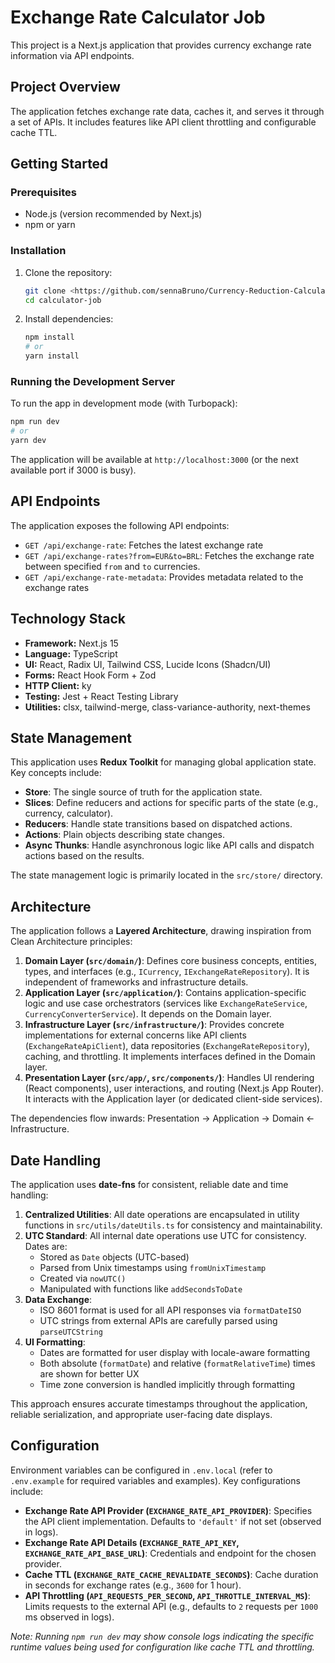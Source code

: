 # Exchange Rate Calculator Job

This project is a Next.js application that provides currency exchange rate information via API endpoints.

## Project Overview

The application fetches exchange rate data, caches it, and serves it through a set of APIs. It includes features like API client throttling and configurable cache TTL.

## Getting Started

### Prerequisites

- Node.js (version recommended by Next.js)
- npm or yarn

### Installation

1.  Clone the repository:
    ```bash
    git clone <https://github.com/sennaBruno/Currency-Reduction-Calculator>
    cd calculator-job
    ```
2.  Install dependencies:
    ```bash
    npm install
    # or
    yarn install
    ```

### Running the Development Server

To run the app in development mode (with Turbopack):

```bash
npm run dev
# or
yarn dev
```

The application will be available at `http://localhost:3000` (or the next available port if 3000 is busy).

## API Endpoints

The application exposes the following API endpoints:

-   `GET /api/exchange-rate`: Fetches the latest exchange rate 
-   `GET /api/exchange-rates?from=EUR&to=BRL`: Fetches the exchange rate between specified `from` and `to` currencies.
-   `GET /api/exchange-rate-metadata`: Provides metadata related to the exchange rates 

## Technology Stack

-   **Framework:** Next.js 15
-   **Language:** TypeScript
-   **UI:** React, Radix UI, Tailwind CSS, Lucide Icons (Shadcn/UI)
-   **Forms:** React Hook Form + Zod
-   **HTTP Client:** ky
-   **Testing:** Jest + React Testing Library
-   **Utilities:** clsx, tailwind-merge, class-variance-authority, next-themes


## State Management

This application uses **Redux Toolkit** for managing global application state. Key concepts include:

-   **Store**: The single source of truth for the application state.
-   **Slices**: Define reducers and actions for specific parts of the state (e.g., currency, calculator).
-   **Reducers**: Handle state transitions based on dispatched actions.
-   **Actions**: Plain objects describing state changes.
-   **Async Thunks**: Handle asynchronous logic like API calls and dispatch actions based on the results.

The state management logic is primarily located in the `src/store/` directory.

## Architecture

The application follows a **Layered Architecture**, drawing inspiration from Clean Architecture principles:

1.  **Domain Layer (`src/domain/`)**: Defines core business concepts, entities, types, and interfaces (e.g., `ICurrency`, `IExchangeRateRepository`). It is independent of frameworks and infrastructure details.
2.  **Application Layer (`src/application/`)**: Contains application-specific logic and use case orchestrators (services like `ExchangeRateService`, `CurrencyConverterService`). It depends on the Domain layer.
3.  **Infrastructure Layer (`src/infrastructure/`)**: Provides concrete implementations for external concerns like API clients (`ExchangeRateApiClient`), data repositories (`ExchangeRateRepository`), caching, and throttling. It implements interfaces defined in the Domain layer.
4.  **Presentation Layer (`src/app/`, `src/components/`)**: Handles UI rendering (React components), user interactions, and routing (Next.js App Router). It interacts with the Application layer (or dedicated client-side services).

The dependencies flow inwards: Presentation -> Application -> Domain <- Infrastructure.

## Date Handling

The application uses **date-fns** for consistent, reliable date and time handling:

1.  **Centralized Utilities**: All date operations are encapsulated in utility functions in `src/utils/dateUtils.ts` for consistency and maintainability.
2.  **UTC Standard**: All internal date operations use UTC for consistency. Dates are:
    - Stored as `Date` objects (UTC-based)
    - Parsed from Unix timestamps using `fromUnixTimestamp` 
    - Created via `nowUTC()`
    - Manipulated with functions like `addSecondsToDate`
3.  **Data Exchange**: 
    - ISO 8601 format is used for all API responses via `formatDateISO`
    - UTC strings from external APIs are carefully parsed using `parseUTCString`
4.  **UI Formatting**:
    - Dates are formatted for user display with locale-aware formatting
    - Both absolute (`formatDate`) and relative (`formatRelativeTime`) times are shown for better UX
    - Time zone conversion is handled implicitly through formatting

This approach ensures accurate timestamps throughout the application, reliable serialization, and appropriate user-facing date displays.

## Configuration

Environment variables can be configured in `.env.local` (refer to `.env.example` for required variables and examples). Key configurations include:

-   **Exchange Rate API Provider (`EXCHANGE_RATE_API_PROVIDER`)**: Specifies the API client implementation. Defaults to `'default'` if not set (observed in logs).
-   **Exchange Rate API Details (`EXCHANGE_RATE_API_KEY`, `EXCHANGE_RATE_API_BASE_URL`)**: Credentials and endpoint for the chosen provider.
-   **Cache TTL (`EXCHANGE_RATE_CACHE_REVALIDATE_SECONDS`)**: Cache duration in seconds for exchange rates (e.g., `3600` for 1 hour).
-   **API Throttling (`API_REQUESTS_PER_SECOND`, `API_THROTTLE_INTERVAL_MS`)**: Limits requests to the external API (e.g., defaults to `2` requests per `1000` ms observed in logs).

*Note: Running `npm run dev` may show console logs indicating the specific runtime values being used for configuration like cache TTL and throttling.*